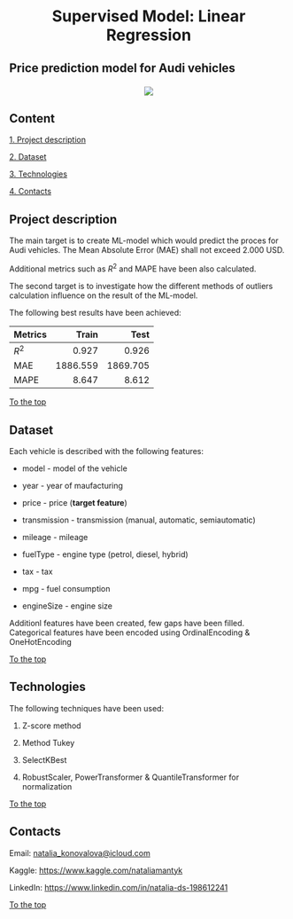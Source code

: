 # <p align="center"> Supervised Model: Linear Regression </p>

## <cp align="center"> Price prediction model for Audi vehicles </p>
<p align="center"><img src = https://media.istockphoto.com/id/1181190845/photo/audi-s5-in-motion.jpg?s=612x612&w=0&k=20&c=biQ4ZQmskFVXbLubSx_NYA-2yz8MUTTYOtUoT33PM5I=></p>

## Content
[1. Project description](README.md#project-description)

[2. Dataset](README.md#dataset)

[3. Technologies](README.md#technologies)

[4. Contacts](README.md#contacts)

## Project description
The main target is to create ML-model which would predict the proces for Audi vehicles. The Mean Absolute Error (MAE) shall not exceed 2.000 USD.

Additional metrics such as $R^2$ and MAPE have been also calculated.

The second target is to investigate how the different methods of outliers calculation influence on the result of the ML-model.

The following best results have been achieved:

| Metrics | Train | Test |
|:---|---:|---:|
| $R^2$ | 0.927 | 0.926 |
| MAE | 1886.559 | 1869.705 |
| MAPE | 8.647 | 8.612 |

[To the top](README.md#content)

## Dataset

Each vehicle is described with the following features:

- model - model of the vehicle

- year - year of maufacturing

- price - price (**target feature**)

- transmission - transmission (manual, automatic, semiautomatic)

- mileage - mileage

- fuelType - engine type (petrol, diesel, hybrid)

- tax - tax

- mpg - fuel consumption

- engineSize - engine size

Additionl features have been created, few gaps have been filled. Categorical features have been encoded using OrdinalEncoding & OneHotEncoding

[To the top](README.md#content)

## Technologies
The following techniques have been used:

1. Z-score method

2. Method Tukey

3. SelectKBest

4. RobustScaler, PowerTransformer & QuantileTransformer for normalization

[To the top](README.md#content)

## Contacts

Email: natalia_konovalova@icloud.com

Kaggle: https://www.kaggle.com/nataliamantyk 

LinkedIn: https://www.linkedin.com/in/natalia-ds-198612241

[To the top](README.md#content)



